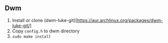 ## Dwm
1. Install or clone (dwm-luke-git)[https://aur.archlinux.org/packages/dwm-luke-git/]
2. Copy `config.h` to dwm directory
3. `sudo make install`
